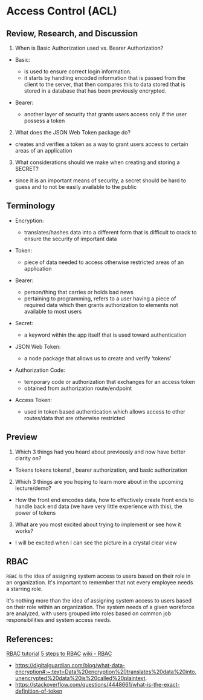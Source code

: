 # Access Control (ACL)

## Review, Research, and Discussion

1. When is Basic Authorization used vs. Bearer Authorization?

- Basic:
  - is used to ensure correct login information. 
  - it starts by handling encoded information that is passed from the client to the server, that then compares this to data stored that is stored in a database that has been previously encrypted.

- Bearer:
  - another layer of security that grants users access only if the user possess a token


2. What does the JSON Web Token package do?

- creates and verifies a token as a way to grant users access to certain areas of an application

3. What considerations should we make when creating and storing a SECRET?

- since it is an important means of security, a secret should be hard to guess and to not be easily available to the public


## Terminology

- Encryption:
  - translates/hashes data into a different form that is difficult to crack to ensure the security of important data

- Token:
  - piece of data needed to access otherwise restricted areas of an application

- Bearer:
  - person/thing that carries or holds bad news
  - pertaining to programming, refers to a user having a piece of required data which then grants authorization to elements not available to most users

- Secret:
  - a keyword within the app itself that is used toward authentication

- JSON Web Token:
  - a node package that allows us to create and verify 'tokens'

- Authorization Code:
  - temporary code or authorization that exchanges for an access token
  - obtained from authorization route/endpoint

- Access Token:
  - used in token based authentication which allows access to other routes/data that are otherwise restricted

## Preview

1. Which 3 things had you heard about previously and now have better clarity on?

- Tokens tokens tokens! , bearer authorization, and basic authorization

2. Which 3 things are you hoping to learn more about in the upcoming lecture/demo?

- How the front end encodes data, how to effectively create front ends to handle back end data (we have very little experience with this), the power of tokens

3. What are you most excited about trying to implement or see how it works?

- I will be excited when I can see the picture in a crystal clear view

## RBAC

`RBAC` is the idea of assigning system access to users based on their role in an organization. It's important to remember that not every employee needs a starring role.

It's nothing more than the idea of assigning system access to users based on their role within an organization. The system needs of a given workforce are analyzed, with users grouped into roles based on common job responsibilities and system access needs.

## References:
[RBAC tutorial](https://www.youtube.com/watch?v=C4NP8Eon3cA)
[5 steps to RBAC](https://www.csoonline.com/article/3060780/5-steps-to-simple-role-based-access-control.html)
[wiki - RBAC](https://en.wikipedia.org/wiki/Role-based_access_control)
- https://digitalguardian.com/blog/what-data-encryption#:~:text=Data%20encryption%20translates%20data%20into,unencrypted%20data%20is%20called%20plaintext.
- https://stackoverflow.com/questions/4448661/what-is-the-exact-definition-of-token
